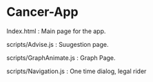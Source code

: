 Cancer-App
==========
Index.html : Main page for the app.

scripts/Advise.js : Suugestion page.

scripts/GraphAnimate.js : Graph Page.

scripts/Navigation.js : One time dialog, legal rider
